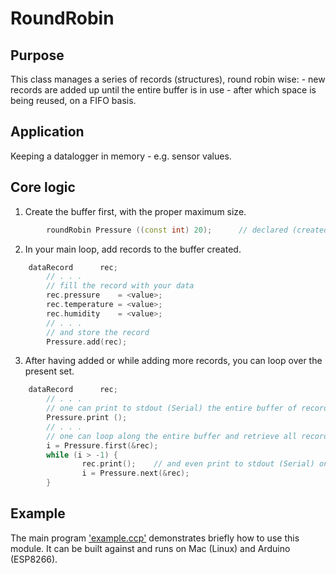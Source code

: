 # RoundRobin
## Purpose
This class manages a series of records (structures), round robin wise:
    - new records are added up until the entire buffer is in use
    - after which space is being reused, on a FIFO basis.
  
## Application
Keeping a datalogger in memory - e.g. sensor values.

## Core logic
1. Create the buffer first, with the proper maximum size.
```C++
        roundRobin Pressure ((const int) 20);      // declared (created) as global object
```
2. In your main loop, add records to the buffer created.
```C++
	dataRecord 		rec;
        // . . .
        // fill the record with your data
        rec.pressure    = <value>;
        rec.temperature = <value>;
        rec.humidity    = <value>;
        // . . .
        // and store the record
        Pressure.add(rec);
````

3. After having added or while adding more records, you can loop over the present set.
```C++
	dataRecord 		rec;
        // . . .
        // one can print to stdout (Serial) the entire buffer of records
        Pressure.print ();
        // . . .
        // one can loop along the entire buffer and retrieve all records
        i = Pressure.first(&rec);
        while (i > -1) {
                rec.print();    // and even print to stdout (Serial) one record
                i = Pressure.next(&rec);
        }
```  
## Example
The main program ['example.ccp'](https://github.com/kanutope/prototyping/blob/master/roundRobin/src/example.cpp) demonstrates briefly how to use this module. It can be built against and runs on Mac (Linux) and Arduino (ESP8266).